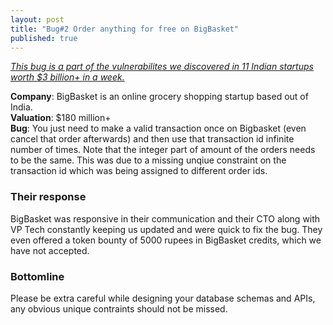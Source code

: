 ```yaml
---
layout: post
title: "Bug#2 Order anything for free on BigBasket"
published: true
---
```


*[This bug is a part of the vulnerabilites we discovered in 11 Indian startups worth $3 billion+ in a week.](https://medium.com/@fallible/we-discovered-severe-bugs-in-11-startups-worth-3-billion-in-a-week-cf2a856edb94)*

     

**Company**: BigBasket is an online grocery shopping startup based out of India.    
**Valuation**: $180 million+    
**Bug**: You just need to make a valid transaction once on Bigbasket (even cancel that order afterwards) and then use that transaction id infinite number of times. Note that the integer part of amount of the orders needs to be the same. This was due to a missing unqiue constraint on the transaction id which was being assigned to different order ids.


### Their response
BigBasket was responsive in their communication and their CTO along with VP Tech constantly keeping us updated and were quick to fix the bug. They even offered a token bounty of 5000 rupees in BigBasket credits, which we have not accepted.


### Bottomline
Please be extra careful while designing your database schemas and APIs, any obvious unique contraints should not be missed.


